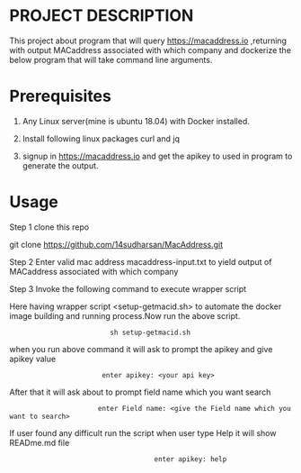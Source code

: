 PROJECT DESCRIPTION
============================

   This project about program that will query https://macaddress.io ,returning with output MACaddress associated with which company and dockerize the below program that will take command line arguments.
   
Prerequisites
==========================
  1. Any Linux server(mine is ubuntu 18.04) with Docker installed.
  
  
  2. Install following linux packages curl and jq
  
  
  3. signup in https://macaddress.io and get the apikey to used in program to generate the output.


Usage
==========================

Step 1  clone this repo

git clone https://github.com/14sudharsan/MacAddress.git

Step 2 Enter valid mac address  macaddress-input.txt  to yield output of MACaddress associated with which company 
        

Step 3 Invoke the following command to execute wrapper script 


Here having wrapper script <setup-getmacid.sh> to automate the docker image building and running process.Now run the above script.

                             sh setup-getmacid.sh  

   when you run above command it will ask to prompt the apikey and give apikey value 
     
                           enter apikey: <your api key>

   After that it will ask about to prompt field name which you want search
   
                          enter Field name: <give the Field name which you want to search>                         

   

 If user found any difficult run the script when user type Help it will show READme.md file
    
                                        enter apikey: help
     




